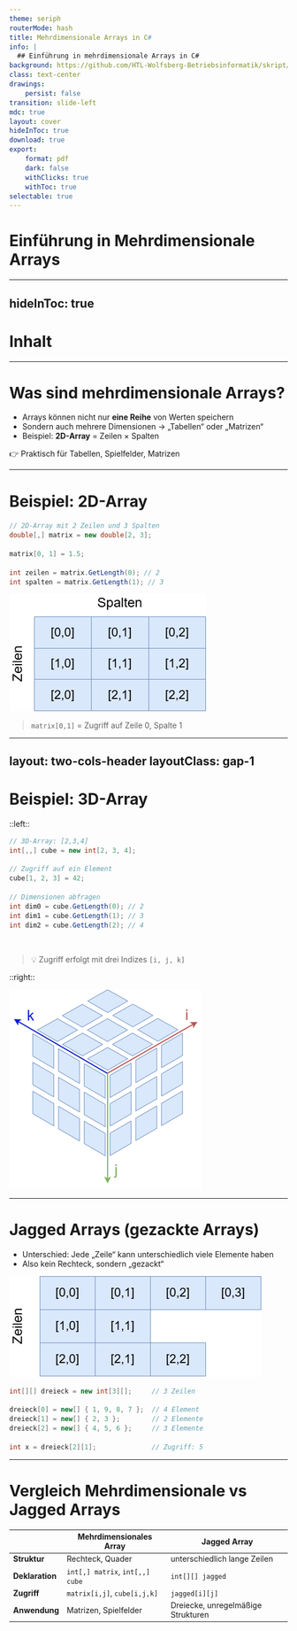 ```yaml
---
theme: seriph
routerMode: hash
title: Mehrdimensionale Arrays in C#
info: |
  ## Einführung in mehrdimensionale Arrays in C#
background: https://github.com/HTL-Wolfsberg-Betriebsinformatik/skript/blob/main/slides/content/slides/background-cover-16-9.webp?raw=true
class: text-center
drawings:
    persist: false
transition: slide-left
mdc: true
layout: cover
hideInToc: true
download: true
export:
    format: pdf
    dark: false
    withClicks: true
    withToc: true
selectable: true
---
```


# Einführung in Mehrdimensionale Arrays

---
hideInToc: true
---

# Inhalt

<Toc minDepth="1" maxDepth="1" />

---

# Was sind mehrdimensionale Arrays?

- Arrays können nicht nur **eine Reihe** von Werten speichern  
- Sondern auch mehrere Dimensionen → „Tabellen“ oder „Matrizen“  
- Beispiel: **2D-Array** = Zeilen × Spalten

👉 Praktisch für Tabellen, Spielfelder, Matrizen

---

# Beispiel: 2D-Array

```csharp
// 2D-Array mit 2 Zeilen und 3 Spalten
double[,] matrix = new double[2, 3];

matrix[0, 1] = 1.5;

int zeilen = matrix.GetLength(0); // 2
int spalten = matrix.GetLength(1); // 3
```

![2D Array Beispiel](./assets/2D-array-example.drawio.png)

> `matrix[0,1]` = Zugriff auf Zeile 0, Spalte 1

---
layout: two-cols-header
layoutClass: gap-1
---

# Beispiel: 3D-Array

::left::

```csharp
// 3D-Array: [2,3,4]
int[,,] cube = new int[2, 3, 4];

// Zugriff auf ein Element
cube[1, 2, 3] = 42;

// Dimensionen abfragen
int dim0 = cube.GetLength(0); // 2
int dim1 = cube.GetLength(1); // 3
int dim2 = cube.GetLength(2); // 4
```

<br>

> 💡 Zugriff erfolgt mit drei Indizes `[i, j, k]`

::right::

![3D Array Beispiel](./assets/3D-array-example.drawio.png)


---

# Jagged Arrays (gezackte Arrays)

- Unterschied: Jede „Zeile“ kann unterschiedlich viele Elemente haben
- Also kein Rechteck, sondern „gezackt“

![Jagged Array Beispiel](./assets/jagged-arrays-example.drawio.png)

```csharp
int[][] dreieck = new int[3][];     // 3 Zeilen

dreieck[0] = new[] { 1, 9, 8, 7 };  // 4 Element
dreieck[1] = new[] { 2, 3 };        // 2 Elemente
dreieck[2] = new[] { 4, 5, 6 };     // 3 Elemente

int x = dreieck[2][1];              // Zugriff: 5
```

---

# Vergleich Mehrdimensionale vs Jagged Arrays

|             | **Mehrdimensionales Array** | **Jagged Array**                       |
| ----------- | ----------------------- | ---------------------------------- |
| **Struktur**    | Rechteck, Quader  | unterschiedlich lange Zeilen       |
| **Deklaration** | `int[,] matrix`, `int[,,] cube`        | `int[][] jagged`                   |
| **Zugriff**     | `matrix[i,j]`, `cube[i,j,k]`           | `jagged[i][j]`                     |
| **Anwendung**   | Matrizen, Spielfelder   | Dreiecke, unregelmäßige Strukturen |


